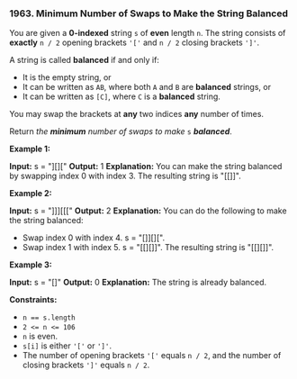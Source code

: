 ### 1963\. Minimum Number of Swaps to Make the String Balanced

You are given a **0-indexed** string `s` of **even** length `n`. The string consists of **exactly** `n / 2` opening brackets `'['` and `n / 2` closing brackets `']'`.

A string is called **balanced** if and only if:

*   It is the empty string, or
*   It can be written as `AB`, where both `A` and `B` are **balanced** strings, or
*   It can be written as `[C]`, where `C` is a **balanced** string.

You may swap the brackets at **any** two indices **any** number of times.

Return _the **minimum** number of swaps to make_ `s` _**balanced**_.

**Example 1:**

**Input:** s = "\]\[\]\["
**Output:** 1
**Explanation:** You can make the string balanced by swapping index 0 with index 3.
The resulting string is "\[\[\]\]".

**Example 2:**

**Input:** s = "\]\]\]\[\[\["
**Output:** 2
**Explanation:** You can do the following to make the string balanced:
- Swap index 0 with index 4. s = "\[\]\]\[\]\[".
- Swap index 1 with index 5. s = "\[\[\]\[\]\]".
The resulting string is "\[\[\]\[\]\]".

**Example 3:**

**Input:** s = "\[\]"
**Output:** 0
**Explanation:** The string is already balanced.

**Constraints:**

*   `n == s.length`
*   `2 <= n <= 106`
*   `n` is even.
*   `s[i]` is either `'['` or `']'`.
*   The number of opening brackets `'['` equals `n / 2`, and the number of closing brackets `']'` equals `n / 2`.
